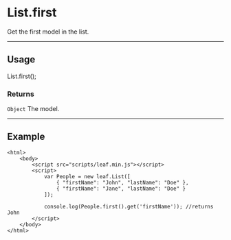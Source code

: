 # List.first

Get the first model in the list.

----------------------------------------------------------------------

## Usage

List.first();

### Returns

`Object` The model.

----------------------------------------------------------------------

## Example

	<html>	
		<body>
			<script src="scripts/leaf.min.js"></script>
			<script>	
				var People = new leaf.List([
					{ "firstName": "John", "lastName": "Doe" },
					{ "firstName": "Jane", "lastName": "Doe" }
				]);

				console.log(People.first().get('firstName')); //returns John
			</script>
		</body>
	</html>	